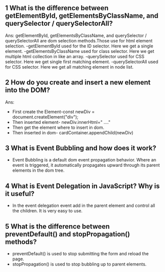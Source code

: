 ## 1 What is the difference between getElementById, getElementsByClassName, and querySelector / querySelectorAll?

Ans: getElementById, getElementsByClassName, and querySelector / querySelectorAll are dom selection methods.Those use for html element selection.
-getElementById used for the ID selector. Here we get a single element.
-getElementsByClassName used for class selector. Here we get multiple html collection  in like an array.
-querySelector used for CSS selector. Here we get single first matching element.
-querySelectorAll used for CSS selector. Here we get all  matching element in node list.


## 2 How do you create and insert a new element into the DOM?

Ans: 
- First create the Element-const newDiv = document.createElement("div");
- Then inserted element- newDiv.innerHtml=" ...."
- Then get the element where to insert in dom.
- Then inserted in dom- cardContainer.appendChild(newDiv)
  
## 3 What is Event Bubbling and how does it work?
- Event Bubbling is a default dom  event propagation behavior. Where an event is triggered, it  automatically propagates upward through its parent elements in the dom tree.


## 4 What is Event Delegation in JavaScript? Why is it useful? 
- In the event delegation event add in the parent element and control all the children. It is very easy to use.

## 5 What is the difference between preventDefault() and stopPropagation() methods?
- preventDefault() is used to stop submitting the form and reload the page.
- stopPropagation() is used to stop bubbling up to parent elements.

 
